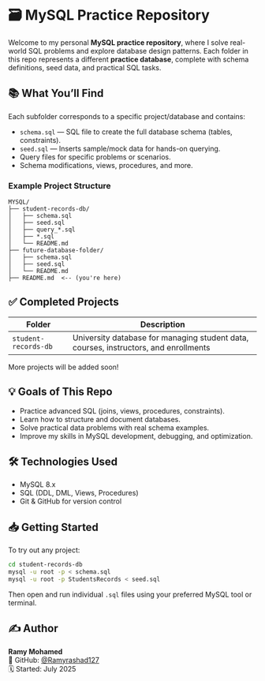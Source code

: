 
# 🗃️ MySQL Practice Repository

Welcome to my personal **MySQL practice repository**, where I solve real-world SQL problems and explore database design patterns. Each folder in this repo represents a different **practice database**, complete with schema definitions, seed data, and practical SQL tasks.

## 📚 What You’ll Find

Each subfolder corresponds to a specific project/database and contains:

- `schema.sql` — SQL file to create the full database schema (tables, constraints).
- `seed.sql` — Inserts sample/mock data for hands-on querying.
- Query files for specific problems or scenarios.
- Schema modifications, views, procedures, and more.

### Example Project Structure

```
MYSQL/
├── student-records-db/
│   ├── schema.sql
│   ├── seed.sql
│   ├── query_*.sql
│   ├── *.sql
│   └── README.md
├── future-database-folder/
│   ├── schema.sql
│   ├── seed.sql
│   └── README.md
├── README.md  <-- (you're here)
```

## ✅ Completed Projects

| Folder               | Description                                  |
|----------------------|----------------------------------------------|
| `student-records-db` | University database for managing student data, courses, instructors, and enrollments |

More projects will be added soon!

## 💡 Goals of This Repo

- Practice advanced SQL (joins, views, procedures, constraints).
- Learn how to structure and document databases.
- Solve practical data problems with real schema examples.
- Improve my skills in MySQL development, debugging, and optimization.

## 🛠️ Technologies Used

- MySQL 8.x
- SQL (DDL, DML, Views, Procedures)
- Git & GitHub for version control

## 📥 Getting Started

To try out any project:

```bash
cd student-records-db
mysql -u root -p < schema.sql
mysql -u root -p StudentsRecords < seed.sql
```

Then open and run individual `.sql` files using your preferred MySQL tool or terminal.

## ✍️ Author

**Ramy Mohamed**  
📍 GitHub: [@Ramyrashad127](https://github.com/Ramyrashad127)  
🗓️ Started: July 2025
